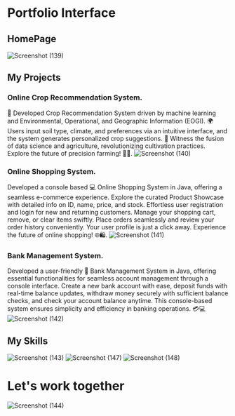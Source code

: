 # Portfolio Interface
## HomePage
![Screenshot (139)](https://github.com/sidz111/siddhu.github.io/assets/119784108/d76a24f3-410a-45c6-a17b-c5fe7008e3a0)

## My Projects
### Online Crop Recommendation System.
🌱 Developed Crop Recommendation System driven by machine learning and Environmental, Operational, and Geographic Information (EOGI). 🌍 Users input soil type, climate, and preferences via an intuitive interface, and the system generates personalized crop suggestions. 🚀 Witness the fusion of data science and agriculture, revolutionizing cultivation practices. Explore the future of precision farming! 🌾🤖.
![Screenshot (140)](https://github.com/sidz111/siddhu.github.io/assets/119784108/434b1354-0736-4309-8eb0-92e830dff162)

### Online Shopping System.
Developed a console based 💻 Online Shopping System in Java, offering a seamless e-commerce experience. Explore the curated Product Showcase with detailed info on ID, name, price, and stock. Effortless user registration and login for new and returning customers. Manage your shopping cart, remove, or clear items swiftly. Place orders seamlessly and review your order history conveniently. Your user profile is just a click away. Experience the future of online shopping! 🌐🛍️.
![Screenshot (141)](https://github.com/sidz111/siddhu.github.io/assets/119784108/02b67993-abb6-4de9-9a5f-70267dd95166)

### Bank Management System.
Developed a user-friendly 💼 Bank Management System in Java, offering essential functionalities for seamless account management through a console interface. Create a new bank account with ease, deposit funds with real-time balance updates, withdraw money securely with sufficient balance checks, and check your account balance anytime. This console-based system ensures simplicity and efficiency in banking operations. 💳💻
![Screenshot (142)](https://github.com/sidz111/siddhu.github.io/assets/119784108/a068e096-25e3-446a-90f5-69642e752280)

## My Skills
![Screenshot (143)](https://github.com/sidz111/siddhu.github.io/assets/119784108/d79c191a-985a-447d-9e4a-27b5f1b41052)
![Screenshot (147)](https://github.com/sidz111/siddhu.github.io/assets/119784108/80b0dc4c-7433-41df-803f-79b6c244bf02)
![Screenshot (148)](https://github.com/sidz111/siddhu.github.io/assets/119784108/cf7f3818-27d2-4ae4-9c11-b06806ebe5f4)

# Let's work together
![Screenshot (144)](https://github.com/sidz111/siddhu.github.io/assets/119784108/605dcfce-089b-4f57-8047-4c1a52887269)

